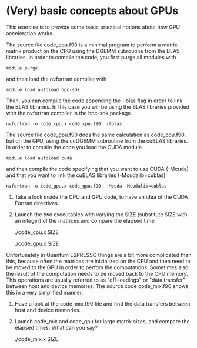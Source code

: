 # (Very) basic concepts about GPUs

This exercise is to provide some basic practical notions about how GPU acceleration works.

The source file code_cpu.f90 is a minimal program to perform a matrix-matrix product on the CPU using the DGEMM subroutine from the BLAS libraries.
In order to compile the code, you first purge all modules with
 
	module purge

and then load the nvfortran compiler with 

	module load autoload hpc-sdk 

Then, you can compile the code appending the -lblas flag in order to link the BLAS libraries. 
In this case you will be using the BLAS libraries provided with the nvfortran compiler in the hpc-sdk package.

	nvfortran -o code_cpu.x code_cpu.f90  -lblas 


The source file code_gpu.f90 does the same calculation as code_cpu.f90, but on the GPU, using the cuDGEMM subroutine from the cuBLAS libraries.
In order to compile the code you load the CUDA module

	module load autoload cuda

and then compile the code specifying that you want to use CUDA (-Mcuda) and that you want to link the cuBLAS libraries (-Mcudalib=cublas)

	nvfortran -o code_gpu.x code_gpu.f90  -Mcuda -Mcudalib=cublas  


1. Take a look inside the CPU and GPU code, to have an idea of the CUDA Fortran directives.

2. Launch the two executables with varying the SIZE (substitute SIZE with an integer) of the matrices and compare the elapsed time

	./code_cpu.x SIZE

	./code_gpu.x SIZE

Unfortunately in Quantum ESPRESSO things are a bit more complicated than this, because often the matrices are inizialized on the CPU and then need to be 
moved to the GPU in order to perfom the computations. Sometimes also the result of the computation needs to be moved back to the CPU memory. 
This operations are usually referred to as "off-loadings" or "data transfer" between host and device memories.
The source code code_mix.f90 shows this in a very simplified manner.  

1. Have a look at the code_mix.f90 file and find the data transfers between host and device memories.

2. Launch code_mix and code_gpu for large matrix sizes, and compare the elapsed times. What can you say? 

	./code_mix.x SIZE


